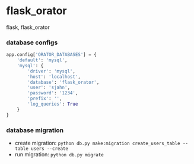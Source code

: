 # flask_orator
flask, flask_orator

### database configs
```python
app.config['ORATOR_DATABASES'] = {
    'default': 'mysql',
    'mysql': {
        'driver': 'mysql',
        'host': 'localhost',
        'database': 'flask_orator',
        'user': 'sjahn',
        'password': '1234',
        'prefix': '',
        'log_queries': True
    }
}
```

### database migration
* create migration: `python db.py make:migration create_users_table --table users --create`
* run migration: `python db.py migrate`